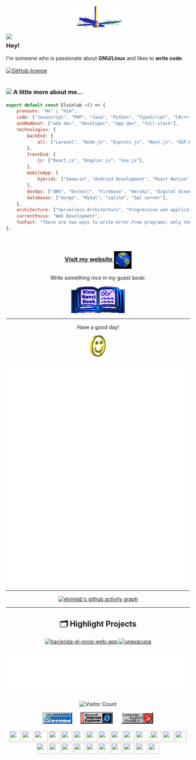 <div align="center">
<img src="https://github.com/elvinlab/elvinlab/blob/main/img/fan-1.gif" alt="Fan" align="center">
</div>

<img align="left" src="https://orhun.dev/img/crow.png">

### Hey!

I'm someone who is passionate about **GNU/Linux** and likes to **write code**.
<br>
<br>
[![GitHub license](https://img.shields.io/github/license/elvinlab/elvinlab)](https://github.com/elvinlab/elvinlab/blob/main/LICENSE)
<br/>
<br/>
### <img src="https://media.giphy.com/media/VgCDAzcKvsR6OM0uWg/giphy.gif" width="50"> A little more about me...  

```javascript
export default const Elvinlab =() => {
    pronouns: "He" | "Him",
    code: ["Javascript", "PHP", "Java", "Python", "TypeScript", "C#/++"],
    askMeAbout: ["web dev", "developer", "app dev", "full-stack"],
    technologies: {
        backEnd: {
            all: ["Laravel", "Node.js", "Express.js", "Next.js", "ASP.NET Core" ],
        },
        frontEnd: {
            js: ["React.js", "Angular.js", "Vue.js"],
        },
        mobileApp: {
            hybrids: ["Xamarin", "Android Development", "React Native"]
        },
        devOps: ["AWS", "Docker🐳", "Firebase", "Heroku", "Digital Ocean", "Nginx"],
        databases: ["mongo", "MySql", "sqlite", "Sql server"],
    },
    architecture: ["Serverless Architecture", "Progressive web applications", "Single page applications"],
    currentFocus: "Web Development",
    funFact: "There are two ways to write error-free programs; only the third one works"
};
```
<br>
<h3 align="center">
<a href="https://elvinlab.github.io/profile/"> Visit my website
<img src="https://github.com/elvinlab/elvinlab/blob/main/img/website.gif" alt="Visit homepage" align="center">
</a>
</h3>



<div align="center">
<p>Write something nice in my guest book:</p>
<a href="https://github.com/elvinlab/elvinlab/issues"><img src="https://github.com/elvinlab/elvinlab/blob/main/img/guestbook.gif" alt="Guest book" align="center"></a>
</div>
<hr>

<div align="center">
<p>Have a good day!</p>
<img src="https://github.com/elvinlab/elvinlab/blob/main/img/smile.gif" alt="Smiley" align="center">
</div>
<br/>
<div align="center">
 
![](https://raw.githubusercontent.com/elvinlab/github-stats-transparent/output/generated/overview.svg)
![](https://raw.githubusercontent.com/elvinlab/github-stats-transparent/output/generated/languages.svg)
    
<hr>
    
[![elvinlab's github activity graph](https://activity-graph.herokuapp.com/graph?username=elvinlab&theme=dracula)](https://github.com/ashutosh00710/github-readme-activity-graph)

<hr>

## 🗂️ Highlight Projects
<div align="center">
<a href="https://github.com/elvinlab/hacienda-el-orosi-web-app">
  <img align="center" src="https://github-readme-stats.vercel.app/api/pin/?username=elvinlab&repo=hacienda-el-orosi-web-app&show_icons=true&line_height=27&title_color=6aa6f8&text_color=8a919a&icon_color=6aa6f8&bg_color=22272e" alt="hacienda-el-orosi-web-app" />
</a>

<a href="https://github.com/elvinlab/unavacuna">
  <img align="center" src="https://github-readme-stats.vercel.app/api/pin/?username=elvinlab&repo=unavacuna&show_icons=true&line_height=27&title_color=6aa6f8&text_color=8a919a&icon_color=6aa6f8&bg_color=22272e" alt="unavacuna" />
</a>
</div>
<br />
<img height="120" alt="Thanks for visiting me" width="100%" src="https://github.com/elvinlab/elvinlab/blob/main/img/marquee.svg" />
<br />

![Visitor Count](https://profile-counter.glitch.me/elvinlab/count.svg)

<img src="https://github.com/elvinlab/elvinlab/blob/main/img/notepad.gif" alt="Site created with Notepad" height="30" />
<span>&nbsp;&nbsp;&nbsp;&nbsp;</span>  
<img src="https://github.com/elvinlab/elvinlab/blob/main/img/ie_logo.gif" alt="Microsoft Internet Explorer" />
<span>&nbsp;&nbsp;&nbsp;&nbsp;</span>  
<img src="https://github.com/elvinlab/elvinlab/blob/main/img/noframes.gif" alt="Microsoft Internet Explorer" />

</div>
<br />
<div align="center">
    <img src="https://cultofthepartyparrot.com/parrots/hd/githubparrot.gif" width="30" height="30"/>
    <img src="https://cultofthepartyparrot.com/flags/hd/indiaparrot.gif" width="30" height="30"/>
    <img src="https://cultofthepartyparrot.com/parrots/asyncparrot.gif" width="36" height="30"/>
    <img src="https://cultofthepartyparrot.com/parrots/exceptionallyfastparrot.gif" width="30" height="30"/>
    <img src="https://cultofthepartyparrot.com/parrots/hd/60fpsparrot.gif" width="30" height="30"/>
    <img src="https://cultofthepartyparrot.com/parrots/hd/jumpingparrot.gif" width="30" height="30"/>
    <img src="https://cultofthepartyparrot.com/parrots/hd/opensourceparrot.gif" width="30" height="30"/>
    <img src="https://cultofthepartyparrot.com/parrots/hd/dealwithitnowparrot.gif" width="30" height="30"/>
    <img src="https://cultofthepartyparrot.com/parrots/hd/hypnoparrotlight.gif" width="30" height="30"/>
    <img src="https://cultofthepartyparrot.com/parrots/databaseparrot.gif" width="30" height="30"/>
    <img src="https://cultofthepartyparrot.com/parrots/fixparrot.gif" width="36" height="30"/>
    <img src="https://cultofthepartyparrot.com/parrots/hd/laptop_parrot.gif" width="30" height="30"/>
    <img src="https://cultofthepartyparrot.com/parrots/hd/spinningparrot.gif" width="30" height="30"/>
    <img src="https://cultofthepartyparrot.com/parrots/hd/levitationparrot.gif" width="30" height="30"/>
    <img src="https://cultofthepartyparrot.com/parrots/hd/meldparrot.gif" width="30" height="30"/>
    <img src="https://cultofthepartyparrot.com/parrots/slomoparrot.gif" width="30" height="30"/>
    <img src="https://cultofthepartyparrot.com/parrots/hd/moonwalkingparrot.gif" width="30" height="30"/>
    <img src="https://cultofthepartyparrot.com/parrots/hd/stableparrot.gif" width="30" height="30"/>
    <img src="https://cultofthepartyparrot.com/parrots/hd/scienceparrot.gif" width="30" height="30"/>
    <img src="https://cultofthepartyparrot.com/parrots/hd/pirateparrot.gif" width="30" height="30"/>
    <img src="https://cultofthepartyparrot.com/parrots/hd/footballparrot.gif" width="30" height="30"/>
    <img src="https://cultofthepartyparrot.com/parrots/hd/illuminatiparrot.gif" width="30" height="30"/>
    <img src="https://cultofthepartyparrot.com/parrots/hd/hypnoparrotdark.gif" width="30" height="30"/>
    <img src="https://cultofthepartyparrot.com/parrots/hd/mustacheparrot.gif" width="30" height="30"/>
</div>
